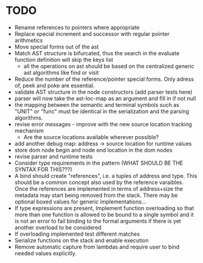 # TODO
* Rename references to pointers where appropriate
* Replace special increment and successor with regular pointer arithmetics
* Move special forms out of the ast
* Match AST structure is bifurcated, thus the search in the evaluate function definition will skip the keys list
    * all the operations on ast should be based on the centralized generic ast algorithms like find or visit
* Reduce the number of the reference/pointer special forms. Only adress of, peek and poke are essential.
* validate AST structure in the node constructors (add parser tests here)
* parser will now take the ast-loc-map as an argument and fill in if not null
* the mapping between the semantic and terminal symbols such as "UNIT" or "func" must be
  identical in the serialization and the parsing algorithms.
* revise error messages - improve with the new source location tracking mechanism
    * Are the source locations available wherever possible?
* add another debug map: address -> source location for runtime values
* store dom node begin and node end location in the dom nodes
* revise parser and runtime tests
* Consider type requirements in the pattern (WHAT SHOULD BE THE SYNTAX FOR THIS???)
* A bind should create "references", i.e. a tuples of address and type.
  This should be a common concept also used by the reference varaibles. Once
  the references are implemented in terms of address+size the metadata may start
  being removed from the stack. There may be optional boxed values for generic
  implementations...
* If type expressions are present, Implement function overloading so that more than one function is allowed
  to be bound to a single symbol and it is not an error to fail binding to the formal arguments if there
  is yet another overload to be considered
* If overloading implemented test different matches
* Serialize functions on the stack and enable execution
* Remove automatic capture from lambdas and require user to bind needed values explicitly.
